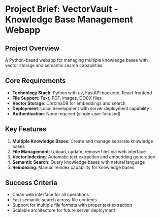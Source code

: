 # Project Brief: VectorVault - Knowledge Base Management Webapp

## Project Overview
A Python-based webapp for managing multiple knowledge bases with vector storage and semantic search capabilities.

## Core Requirements
- **Technology Stack**: Python with uv, FastAPI backend, React frontend
- **File Support**: Text, PDF, images, DOCX files
- **Vector Storage**: ChromaDB for embeddings and search
- **Deployment**: Local development with server deployment capability
- **Authentication**: None required (single-user focused)

## Key Features
1. **Multiple Knowledge Bases**: Create and manage separate knowledge bases
2. **File Management**: Upload, update, remove files via web interface
3. **Vector Indexing**: Automatic text extraction and embedding generation
4. **Semantic Search**: Query knowledge bases with natural language
5. **Reindexing**: Manual reindex capability for knowledge bases

## Success Criteria
- Clean web interface for all operations
- Fast semantic search across file contents
- Support for multiple file formats with proper text extraction
- Scalable architecture for future server deployment
